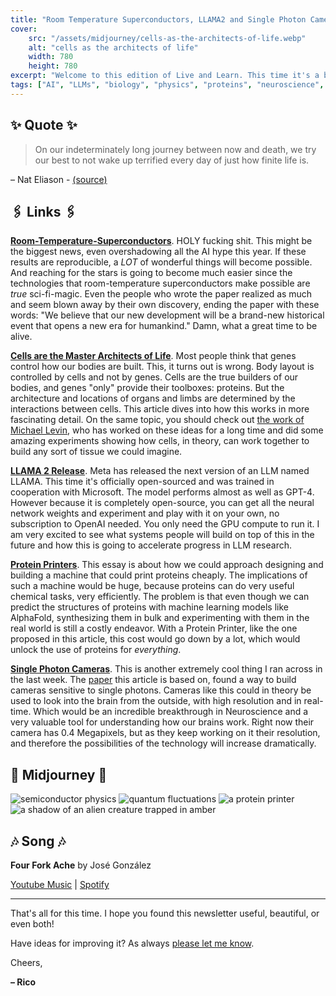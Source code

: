 ```yaml
---
title: "Room Temperature Superconductors, LLAMA2 and Single Photon Cameras"
cover:
    src: "/assets/midjourney/cells-as-the-architects-of-life.webp"
    alt: "cells as the architects of life"
    width: 780
    height: 780
excerpt: "Welcome to this edition of Live and Learn. This time it's a bit different because I've read less AI-related news than usual and instead found some interesting things related to biology and physics I wanted to share. As always, I hope you enjoy."
tags: ["AI", "LLMs", "biology", "physics", "proteins", "neuroscience", "superconductors", "breakthrough", "Protein Printer", "LLAMA2", "single photon cameras", "brain", "cells", "genes", "Michael Levin"]
---
```


## ✨ Quote ✨

> On our indeterminately long journey between now and death, we try our best to not wake up terrified every day of just how finite life is.

– Nat Eliason - [(source)](https://blog.nateliason.com/p/church-of-science)

## 🖇️ Links 🖇️

[**Room-Temperature-Superconductors**](https://arxiv.org/pdf/2307.12008.pdf). HOLY fucking shit. This might be the biggest news, even overshadowing all the AI hype this year. If these results are reproducible, a *LOT* of wonderful things will become possible. And reaching for the stars is going to become much easier since the technologies that room-temperature superconductors make possible are *true* sci-fi-magic. Even the people who wrote the paper realized as much and seem blown away by their own discovery, ending the paper with these words: "We believe that our new development will be a brand-new historical event that opens a new era for humankind." Damn, what a great time to be alive. 
  
[**Cells are the Master Architects of Life**](https://www.noemamag.com/cells-not-dna-are-the-master-architects-of-life). Most people think that genes control how our bodies are built. This, it turns out is wrong. Body layout is controlled by cells and not by genes. Cells are the true builders of our bodies, and genes "only" provide their toolboxes: proteins. But the architecture and locations of organs and limbs are determined by the interactions between cells. This article dives into how this works in more fascinating detail. On the same topic, you should check out [the work of Michael Levin](https://drmichaellevin.org/), who has worked on these ideas for a long time and did some amazing experiments showing how cells, in theory, can work together to build any sort of tissue we could imagine.

[**LLAMA 2 Release**](https://ai.meta.com/llama/). Meta has released the next version of an LLM named LLAMA. This time it's officially open-sourced and was trained in cooperation with Microsoft. The model performs almost as well as GPT-4. However because it is completely open-source, you can get all the neural network weights and experiment and play with it on your own, no subscription to OpenAI needed. You only need the GPU compute to run it. I am very excited to see what systems people will build on top of this in the future and how this is going to accelerate progress in LLM research. 

[**Protein Printers**](https://www.readcodon.com/p/machine). This essay is about how we could approach designing and building a machine that could print proteins cheaply. The implications of such a machine would be huge, because proteins can do very useful chemical tasks, very efficiently. The problem is that even though we can predict the structures of proteins with machine learning models like AlphaFold, synthesizing them in bulk and experimenting with them in the real world is still a costly endeavor. With a Protein Printer, like the one proposed in this article, this cost would go down by a lot, which would unlock the use of proteins for *everything*. 

[**Single Photon Cameras**](https://spectrum.ieee.org/single-photon-camera). This is another extremely cool thing I ran across in the last week. The [paper](https://arxiv.org/pdf/2306.09473.pdf) this article is based on, found a way to build cameras sensitive to single photons. Cameras like this could in theory be used to look into the brain from the outside, with high resolution and in real-time. Which would be an incredible breakthrough in Neuroscience and a very valuable tool for understanding how our brains work. Right now their camera has 0.4 Megapixels, but as they keep working on it their resolution, and therefore the possibilities of the technology will increase dramatically. 

## 🌌 Midjourney 🌌

![semiconductor physics](/assets/midjourney/semiconductor-physics.webp)
![quantum fluctuations](/assets/midjourney/quantum-fluctuations.webp)
![a protein printer](/assets/midjourney/a-protein-printer.webp)
![a shadow of an alien creature trapped in amber](/assets/midjourney/a-shadow-of-an-alien-creature-trapped-in-amber.webp)

## 🎶 Song 🎶

**Four Fork Ache** by José González

[Youtube Music](https://music.youtube.com/watch?v=p5FJT9olyEs) | [Spotify](https://open.spotify.com/track/6EVrXXc3jiVw8uWxKVV9o9)

---

That's all for this time. I hope you found this newsletter useful, beautiful, or even both!

Have ideas for improving it? As always [please let me know](https://airtable.com/shro1VeyG4lkNXkx2). 

Cheers,

**– Rico**
